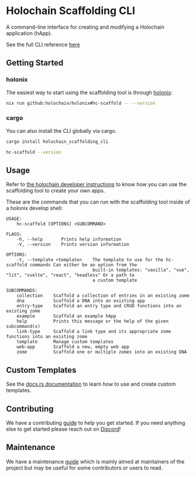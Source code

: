 # Holochain Scaffolding CLI

A command-line interface for creating and modifying a Holochain application (hApp).

See the full CLI reference [here](/guides/cli.md)

## Getting Started

### holonix

The easiest way to start using the scaffolding tool is through [holonix](https://github.com/holochain/holonix):

```bash
nix run github:holochain/holonix#hc-scaffold -- --version
```

### cargo

You can also install the CLI globally via cargo.

```bash
cargo install holochain_scaffolding_cli

hc-scaffold --version
```

## Usage

Refer to [the holochain developer instructions](https://developer.holochain.org/get-building/) to know how you can use the scaffolding tool to create your own apps.

These are the commands that you can run with the scaffolding tool inside of a holonix develop shell:

```
USAGE:
    hc-scaffold [OPTIONS] <SUBCOMMAND>

FLAGS:
    -h, --help       Prints help information
    -V, --version    Prints version information

OPTIONS:
    -t, --template <template>    The template to use for the hc-scaffold commands Can either be an option from the
                                 built-in templates: "vanilla", "vue", "lit", "svelte", "react", "headless" Or a path to
                                 a custom template

SUBCOMMANDS:
    collection    Scaffold a collection of entries in an existing zome
    dna           Scaffold a DNA into an existing app
    entry-type    Scaffold an entry type and CRUD functions into an existing zome
    example       Scaffold an example hApp
    help          Prints this message or the help of the given subcommand(s)
    link-type     Scaffold a link type and its appropriate zome functions into an existing zome
    template      Manage custom templates
    web-app       Scaffold a new, empty web app
    zome          Scaffold one or multiple zomes into an existing DNA
```

## Custom Templates

See the [docs.rs documentation](https://docs.rs/holochain_scaffolding_cli) to learn how to use and create custom templates.

## Contributing

We have a contributing [guide](guides/contributing.md) to help you get started. If you need anything else to get started please reach out on [Discord](https://discord.gg/k55DS5dmPH)!

## Maintenance

We have a maintenance [guide](guides/maintenance.md) which is mainly aimed at maintainers of the project but may be useful for some contributors or users to read.
